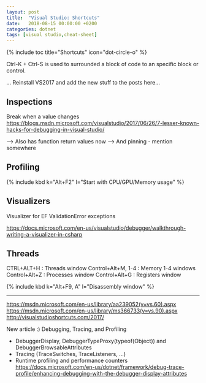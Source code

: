```yaml
---
layout: post
title:  "Visual Studio: Shortcuts"
date:   2018-08-15 00:00:00 +0200
categories: dotnet
tags: [visual studio,cheat-sheet]
---
```


{% include toc title="Shortcuts" icon="dot-circle-o" %}

Ctrl-K + Ctrl-S is used to surrounded a block of code to an specific block or control.


... Reinstall VS2017 and add the new stuff to the posts here...


## Inspections
Break when a value changes
https://blogs.msdn.microsoft.com/visualstudio/2017/06/26/7-lesser-known-hacks-for-debugging-in-visual-studio/

--> Also has function return values now
--> And pinning - mention somewhere

<!--more-->





## Profiling

{% include kbd k="Alt+F2" l="Start with CPU/GPU/Memory usage" %}


## Visualizers

Visualizer for EF ValidationError exceptions

https://docs.microsoft.com/en-us/visualstudio/debugger/walkthrough-writing-a-visualizer-in-csharp



## Threads


CTRL+ALT+H : Threads window
Control+Alt+M, 1-4 : Memory 1-4 windows
Control+Alt+Z : Processes window
Control+Alt+G : Registers window


{% include kbd k="Alt+F9, A" l="Disassembly window" %}




---------------------------------------------------------------


https://msdn.microsoft.com/en-us/library/aa239052(v=vs.60).aspx
https://msdn.microsoft.com/en-us/library/ms366733(v=vs.90).aspx
http://visualstudioshortcuts.com/2017/



New article :)
Debugging, Tracing, and Profiling
- DebuggerDisplay, DebuggerTypeProxy(typeof(Object)) and DebuggerBrowsableAttributes
- Tracing (TraceSwitches, TraceListeners, ...)
- Runtime profiling and performance counters
https://docs.microsoft.com/en-us/dotnet/framework/debug-trace-profile/enhancing-debugging-with-the-debugger-display-attributes

